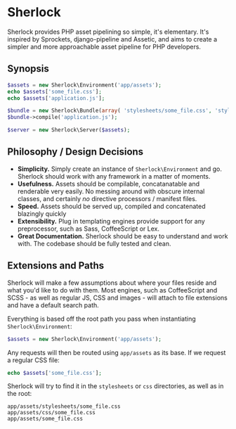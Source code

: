 Sherlock
========

Sherlock provides PHP asset pipelining so simple, it's elementary. It's inspired by Sprockets, django-pipeline and Assetic, and aims to create a simpler and more approachable asset pipeline for PHP developers.

## Synopsis

```php
$assets = new Sherlock\Environment('app/assets');
echo $assets['some_file.css'];
echo $assets['application.js'];

$bundle = new Sherlock\Bundle(array( 'stylesheets/some_file.css', 'stylesheets/another.css' ));
$bundle->compile('application.js');

$server = new Sherlock\Server($assets);
```

## Philosophy / Design Decisions

* **Simplicity.** Simply create an instance of `Sherlock\Environment` and go. Sherlock should work with any framework in a matter of moments.
* **Usefulness.** Assets should be compilable, concatanatable and renderable very easily. No messing around with obscure internal classes, and certainly _no_ directive processors / manifest files. 
* **Speed.** Assets should be served up, compiled and concatenated blazingly quickly
* **Extensibility.** Plug in templating engines provide support for any preprocessor, such as Sass, CoffeeScript or Lex.
* **Great Documentation.** Sherlock should be easy to understand and work with. The codebase should be fully tested and clean.

## Extensions and Paths

Sherlock will make a few assumptions about where your files reside and what you'd like to do with them. Most engines, such as CoffeeScript and SCSS - as well as regular JS, CSS and images - will attach to file extensions and have a default search path.

Everything is based off the root path you pass when instantiating `Sherlock\Environment`:

```php
$assets = new Sherlock\Environment('app/assets');
```

Any requests will then be routed using `app/assets` as its base. If we request a regular CSS file:

```php
echo $assets['some_file.css'];
```

Sherlock will try to find it in the `stylesheets` or `css` directories, as well as in the root:

	app/assets/stylesheets/some_file.css
	app/assets/css/some_file.css
	app/assets/some_file.css